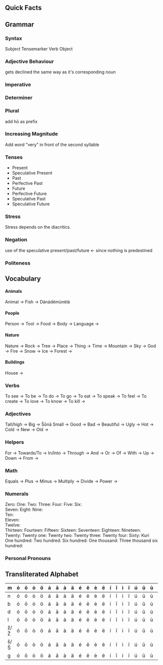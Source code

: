 

```table-of-contents
```


## Quick Facts



## Grammar


### Syntax

Subject Tensemarker Verb Object 

### Adjective Behaviour

gets declined the same way as it's corresponding noun


### Imperative


### Determiner


### Plural

add hō as prefix 

### Increasing Magnitude

Add word "very" in front of the second syllable

### Tenses

- Present
- Speculative Present
- Past
- Perfective Past
- Future
- Perfective Future
- Speculative Past
- Speculative Future


### Stress

Stress depends on the diacritics.

### Negation

use of the speculative present/past/future <- since nothing is predestined

### Politeness


## Vocabulary

#### Animals

Animal ->
Fish -> Dánádémùnèlá

#### People

Person -> 
Tool -> 
Food -> 
Body -> 
Language ->

#### Nature

Nature ->
Rock -> 
Tree -> 
Place ->
Thing ->
Time -> 
Mountain ->
Sky -> 
God ->
Fire -> 
Snow -> 
Ice ->
Forest ->

#### Buildings

House ->


### Verbs

To see -> 
To be -> 
To do -> 
To go -> 
To eat ->
To speak -> 
To feel -> 
To create ->
To love -> 
To know -> 
To kill -> 


### Adjectives

Tall/high -> 
Big -> Šōnā
Small ->
Good ->
Bad -> 
Beautiful -> 
Ugly ->
Hot -> 
Cold ->
New ->
Old -> 


### Helpers

For ->
Towards/To ->
In/Into ->
Through ->
And ->
Or ->
Of ->
With ->
Up ->
Down ->
From ->  



### Math

Equals -> 
Plus ->
Minus ->
Multiply ->
Divide ->
Power ->



### Numerals


Zero: 
One: 
Two: 
Three: 
Four: 
Five: 
Six:  
Seven: 
Eight: 
Nine:  
Ten:  
Eleven:  
Twelve:  
Thirteen: 
Fourteen: 
Fifteen: 
Sixteen: 
Seventeen: 
Eighteen: 
Nineteen: 
Twenty: 
Twenty one: 
Twenty two: 
Twenty three: 
Twenty four: 
Sixty: Kuri
One hundred: 
Two hundred: 
Six hundred: 
One thousand: 
Three thousand six hundred:



### Personal Pronouns



## Transliterated Alphabet


| m   | ó   | ō   | ò   | ö   | á   | ā   | à   | ä   | é   | ē   | è   | ë   | í   | ī   | ì   | ï   | ú   | ū   | ù   | ü   |
| --- | --- | --- | --- | --- | --- | --- | --- | --- | --- | --- | --- | --- | --- | --- | --- | --- | --- | --- | --- | --- |
| n   | ó   | ō   | ò   | ö   | á   | ā   | à   | ä   | é   | ē   | è   | ë   | í   | ī   | ì   | ï   | ú   | ū   | ù   | ü   |
| b   | ó   | ō   | ò   | ö   | á   | ā   | à   | ä   | é   | ē   | è   | ë   | í   | ī   | ì   | ï   | ú   | ū   | ù   | ü   |
| d   | ó   | ō   | ò   | ö   | á   | ā   | à   | ä   | é   | ē   | è   | ë   | í   | ī   | ì   | ï   | ú   | ū   | ù   | ü   |
| l   | ó   | ō   | ò   | ö   | á   | ā   | à   | ä   | é   | ē   | è   | ë   | í   | ī   | ì   | ï   | ú   | ū   | ù   | ü   |
| ž/Ž | ó   | ō   | ò   | ö   | á   | ā   | à   | ä   | é   | ē   | è   | ë   | í   | ī   | ì   | ï   | ú   | ū   | ù   | ü   |
| š/Š | ó   | ō   | ò   | ö   | á   | ā   | à   | ä   | é   | ē   | è   | ë   | í   | ī   | ì   | ï   | ú   | ū   | ù   | ü   |
| g   | ó   | ō   | ò   | ö   | á   | ā   | à   | ä   | é   | ē   | è   | ë   | í   | ī   | ì   | ï   | ú   | ū   | ù   | ü   |